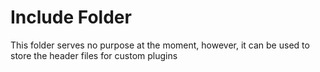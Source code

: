 # Include Folder

This folder serves no purpose at the moment, however, it can be used to store the header files for custom plugins